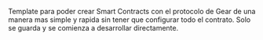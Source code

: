 Template para poder crear Smart Contracts con el protocolo de Gear de una manera mas simple y rapida sin tener que configurar todo el contrato. Solo se guarda y se comienza a desarrollar directamente.
